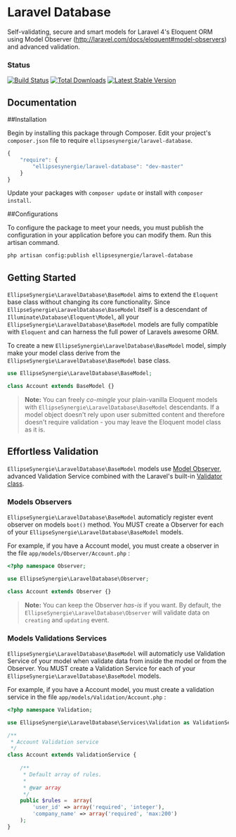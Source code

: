 # Laravel Database

Self-validating, secure and smart models for Laravel 4's Eloquent ORM using Model Observer (http://laravel.com/docs/eloquent#model-observers) and advanced validation.

### Status

[![Build Status](https://travis-ci.org/ellipsesynergie/laravel-database.png?branch=master)](https://travis-ci.org/ellipsesynergie/laravel-database)
[![Total Downloads](https://poser.pugx.org/ellipsesynergie/laravel-database/downloads.png)](https://packagist.org/packages/ellipsesynergie/laravel-database)
[![Latest Stable Version](https://poser.pugx.org/ellipsesynergie/laravel-database/v/stable.png)](https://packagist.org/packages/ellipsesynergie/laravel-database)

## Documentation

##Installation

Begin by installing this package through Composer. Edit your project's `composer.json` file to require `ellipsesynergie/laravel-database`.

```javascript
{
    "require": {
        "ellipsesynergie/laravel-database": "dev-master"
    }
}
```

Update your packages with `composer update` or install with `composer install`.

##Configurations

To configure the package to meet your needs, you must publish the configuration in your application before you can modify them. Run this artisan command.

```bash
php artisan config:publish ellipsesynergie/laravel-database
```

## Getting Started

`EllipseSynergie\LaravelDatabase\BaseModel` aims to extend the `Eloquent` base class without changing its core functionality. Since `EllipseSynergie\LaravelDatabase\BaseModel` itself is a descendant of `Illuminate\Database\Eloquent\Model`, all your `EllipseSynergie\LaravelDatabase\BaseModel` models are fully compatible with `Eloquent` and can harness the full power of Laravels awesome ORM.

To create a new `EllipseSynergie\LaravelDatabase\BaseModel` model, simply make your model class derive from the `EllipseSynergie\LaravelDatabase\BaseModel` base class.

```php
use EllipseSynergie\LaravelDatabase\BaseModel;

class Account extends BaseModel {}
```

> **Note:** You can freely *co-mingle* your plain-vanilla Eloquent models with `EllipseSynergie\LaravelDatabase\BaseModel` descendants. If a model object doesn't rely upon user submitted content and therefore doesn't require validation - you may leave the Eloquent model class as it is.

## Effortless Validation

`EllipseSynergie\LaravelDatabase\BaseModel` models use [Model Observer](http://laravel.com/docs/eloquent#model-observers), advanced Validation Service combined with the Laravel's built-in [Validator class](http://four.laravel.com/docs/validation).

### Models Observers

`EllipseSynergie\LaravelDatabase\BaseModel` automaticly register event observer on models `boot()` method. You MUST create a Observer for each of your `EllipseSynergie\LaravelDatabase\BaseModel` models. 

For example, if you have a Account model, you must create a observer in the file `app/models/Observer/Account.php` :

```php
<?php namespace Observer;

use EllipseSynergie\LaravelDatabase\Observer;

class Account extends Observer {}
```

> **Note:** You can keep the Observer *has-is* if you want. By default, the `EllipseSynergie\LaravelDatabase\Observer` will validate data on `creating` and `updating` event.

### Models Validations Services

`EllipseSynergie\LaravelDatabase\BaseModel` will automaticly use Validation Service of your model when validate data from inside the model or from the Observer. You MUST create a Validation Service for each of your `EllipseSynergie\LaravelDatabase\BaseModel` models. 

For example, if you have a Account model, you must create a validation service in the file `app/models/Validation/Account.php` :

```php
<?php namespace Validation;

use EllipseSynergie\LaravelDatabase\Services\Validation as ValidationService;

/**
 * Account Validation service
 */
class Account extends ValidationService {
	
	/**
	 * Default array of rules.
	 *
	 * @var array
	 */
	public $rules =  array(
		'user_id' => array('required', 'integer'),
		'company_name' => array('required', 'max:200')
	);
}
```

